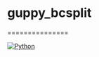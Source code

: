 # guppy_bcsplit
===============

[![Python](https://img.shields.io/badge/Python-3.6-green.svg?style=flat-square)](/)
